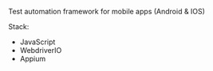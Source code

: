 Test automation framework for mobile apps (Android & IOS)

Stack:

- JavaScript
- WebdriverIO
- Appium
